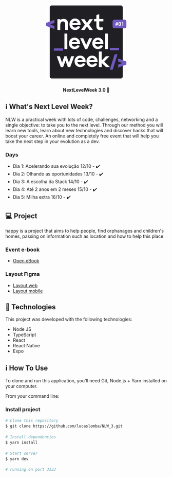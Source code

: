 <h1 align="center">
    <img alt="NextLevelWeek" title="#NextLevelWeek" src="logo.svg" width="250px" />
</h1>

<h4 align="center"> 
	NextLevelWeek 3.0 🚀
</h4>

## :information_source: What's Next Level Week?

NLW is a practical week with lots of code, challenges, networking and a single objective: to take you to the next level.
Through our method you will learn new tools, learn about new technologies and discover hacks that will boost your career.
An online and completely free event that will help you take the next step in your evolution as a dev.

### Days
- Dia 1: Acelerando sua evolução 12/10 - :heavy_check_mark:
- Dia 2: Olhando as oportunidades 13/10 - :heavy_check_mark:
- Dia 3: A escolha da Stack 14/10 - :heavy_check_mark:
- Dia 4: Até 2 anos em 2 meses 15/10 - :heavy_check_mark:
- Dia 5: Milha extra 16/10 - :heavy_check_mark:

## 💻 Project

happy is a project that aims to help people, find orphanages and children's homes, passing on information such as location and how to help this place

### Event e-book
- <a href="https://storage.googleapis.com/golden-wind/nextlevelweek/Apostila-NLW.pdf">Open eBook</a>

### Layout Figma 
- <a href="https://www.figma.com/file/cLVBjKHy7GXhDVHorU78il/Happy-Web?node-id=0%3A1&viewport=144%2C175%2C0.12396290153265">Layout web</a>
- <a href="https://www.figma.com/file/qJl9iQG0QJrtbaRmqnFKEU/Happy-Mobile?node-id=0%3A1&viewport=541%2C-910%2C0.4622587263584137">Layout mobile</a>

## :rocket: Technologies

This project was developed with the following technologies:

- Node JS
- TypeScript
- React
- React Native
- Expo

## :information_source: How To Use

To clone and run this application, you'll need Git, Node.js + Yarn installed on your computer.

From your command line:

### Install project 

```bash
# Clone this repository
$ git clone https://github.com/lucaslomba/NLW_3.git

# Install dependencies
$ yarn install

# Start server
$ yarn dev

# running on port 3333
```
